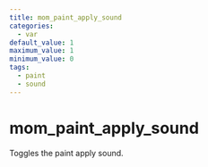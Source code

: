 ```yaml
---
title: mom_paint_apply_sound
categories:
  - var
default_value: 1
maximum_value: 1
minimum_value: 0
tags:
  - paint
  - sound
---
```


# mom_paint_apply_sound

Toggles the paint apply sound.
